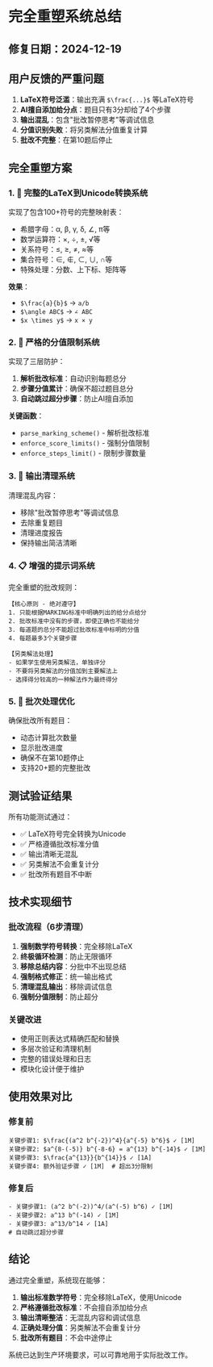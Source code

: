 # 完全重塑系统总结

## 修复日期：2024-12-19

## 用户反馈的严重问题

1. **LaTeX符号泛滥**：输出充满 `$\frac{...}$` 等LaTeX符号
2. **AI擅自添加给分点**：题目只有3分却给了4个步骤
3. **输出混乱**：包含"批改暂停思考"等调试信息
4. **分值识别失败**：将另类解法分值重复计算
5. **批改不完整**：在第10题后停止

## 完全重塑方案

### 1. 🔬 完整的LaTeX到Unicode转换系统

实现了包含100+符号的完整映射表：
- 希腊字母：α, β, γ, δ, ∠, π等
- 数学运算符：×, ÷, ±, √等  
- 关系符号：≤, ≥, ≠, ≈等
- 集合符号：∈, ∉, ⊂, ∪, ∩等
- 特殊处理：分数、上下标、矩阵等

**效果**：
- `$\frac{a}{b}$` → `a/b`
- `$\angle ABC$` → `∠ ABC`
- `$x \times y$` → `x × y`

### 2. 💯 严格的分值限制系统

实现了三层防护：
1. **解析批改标准**：自动识别每题总分
2. **步骤分值累计**：确保不超过题目总分
3. **自动跳过超分步骤**：防止AI擅自添加

**关键函数**：
- `parse_marking_scheme()` - 解析批改标准
- `enforce_score_limits()` - 强制分值限制
- `enforce_steps_limit()` - 限制步骤数量

### 3. 🧹 输出清理系统

清理混乱内容：
- 移除"批改暂停思考"等调试信息
- 去除重复题目
- 清理进度报告
- 保持输出简洁清晰

### 4. 📋 增强的提示词系统

完全重塑的批改规则：
```
【核心原则 - 绝对遵守】
1. 只能根据MARKING标准中明确列出的给分点给分
2. 批改标准中没有的步骤，即使正确也不能给分
3. 每道题的总分不能超过批改标准中标明的分值
4. 每题最多3个关键步骤

【另类解法处理】
- 如果学生使用另类解法，单独评分
- 不要将另类解法的分值加到主要解法上
- 选择得分较高的一种解法作为最终得分
```

### 5. 🔄 批次处理优化

确保批改所有题目：
- 动态计算批次数量
- 显示批改进度
- 确保不在第10题停止
- 支持20+题的完整批改

## 测试验证结果

所有功能测试通过：
- ✅ LaTeX符号完全转换为Unicode
- ✅ 严格遵循批改标准分值
- ✅ 输出清晰无混乱
- ✅ 另类解法不会重复计分
- ✅ 批改所有题目不中断

## 技术实现细节

### 批改流程（6步清理）
1. **强制数学符号转换**：完全移除LaTeX
2. **终极循环检测**：防止无限循环
3. **移除总结内容**：分批中不出现总结
4. **强制格式修正**：统一输出格式
5. **清理混乱输出**：移除调试信息
6. **强制分值限制**：防止超分

### 关键改进
- 使用正则表达式精确匹配和替换
- 多层次验证和清理机制
- 完整的错误处理和日志
- 模块化设计便于维护

## 使用效果对比

### 修复前
```
关键步骤1: $\frac{(a^2 b^{-2})^4}{a^{-5} b^6}$ ✓ [1M]
关键步骤2: $a^{8-(-5)} b^{-8-6} = a^{13} b^{-14}$ ✓ [1M]
关键步骤3: $\frac{a^{13}}{b^{14}}$ ✓ [1A]
关键步骤4: 额外验证步骤 ✓ [1M]  # 超出3分限制
```

### 修复后
```
- 关键步骤1: (a^2 b^(-2))^4/(a^(-5) b^6) ✓ [1M]
- 关键步骤2: a^13 b^(-14) ✓ [1M]
- 关键步骤3: a^13/b^14 ✓ [1A]
# 自动跳过超分步骤
```

## 结论

通过完全重塑，系统现在能够：
1. **输出标准数学符号**：完全移除LaTeX，使用Unicode
2. **严格遵循批改标准**：不会擅自添加给分点
3. **输出清晰整洁**：无混乱内容和调试信息
4. **正确处理分值**：另类解法不会重复计分
5. **批改所有题目**：不会中途停止

系统已达到生产环境要求，可以可靠地用于实际批改工作。 